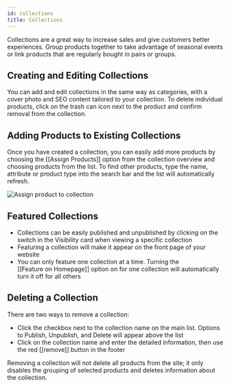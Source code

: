 ```yaml
---
id: collections
title: Collections
---
```


Collections are a great way to increase sales and give customers better experiences. Group products together to take advantage of seasonal events or link products that are regularly bought in pairs or groups. 


## Creating and Editing Collections

You can add and edit collections in the same way as categories, with a cover photo and SEO content tailored to your collection. To delete individual products, click on the trash can icon next to the product and confirm removal from the collection.


## Adding Products to Existing Collections

Once you have created a collection, you can easily add more products by choosing the [[Assign&nbsp;Products]] option from the collection overview and choosing products from the list. To find other products, type the name, attribute or product type into the search bar and the list will automatically refresh.

![Assign product to collection](assets/dashboard-catalog/17.jpg)


## Featured Collections

- Collections can be easily published and unpublished by clicking on the switch in the Visibility card when viewing a specific collection 
- Featuring a collection will make it appear on the front page of your website
- You can only feature one collection at a time. Turning the [[Feature&nbsp;on&nbsp;Homepage]] option on for one collection will automatically turn it off for all others


## Deleting a Collection

There are two ways to remove a collection:

- Click the checkbox next to the collection name on the main list. Options to Publish, Unpublish, and Delete will appear above the list
- Click on the collection name and enter the detailed information, then use the red [[remove]] button in the footer

Removing a collection will not delete all products from the site; it only disables the grouping of selected products and deletes information about the collection.
